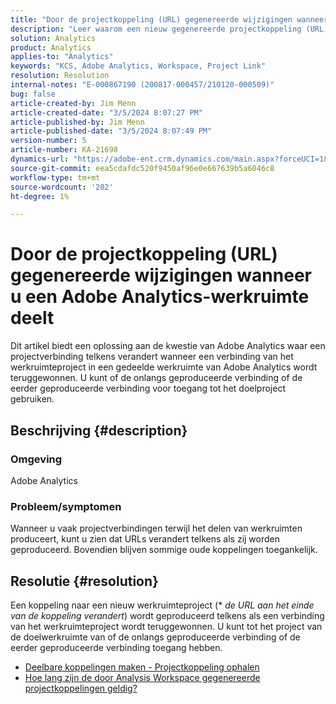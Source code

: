 ```yaml
---
title: "Door de projectkoppeling (URL) gegenereerde wijzigingen wanneer u een Adobe Analytics-werkruimte deelt"
description: "Leer waarom een nieuw gegenereerde projectkoppeling (URL) verandert wanneer u een Adobe Analytics-werkruimte deelt. U kunt de oude koppeling of de nieuwe koppeling gebruiken voor toegang."
solution: Analytics
product: Analytics
applies-to: "Analytics"
keywords: "KCS, Adobe Analytics, Workspace, Project Link"
resolution: Resolution
internal-notes: "E-000867190 (200817-000457/210120-000509)"
bug: false
article-created-by: Jim Menn
article-created-date: "3/5/2024 8:07:27 PM"
article-published-by: Jim Menn
article-published-date: "3/5/2024 8:07:49 PM"
version-number: 5
article-number: KA-21698
dynamics-url: "https://adobe-ent.crm.dynamics.com/main.aspx?forceUCI=1&pagetype=entityrecord&etn=knowledgearticle&id=a1fe9afb-2bdb-ee11-904d-6045bd006268"
source-git-commit: eea5cdafdc520f9450af96e0e667639b5a6046c8
workflow-type: tm+mt
source-wordcount: '202'
ht-degree: 1%

---
```


# Door de projectkoppeling (URL) gegenereerde wijzigingen wanneer u een Adobe Analytics-werkruimte deelt


Dit artikel biedt een oplossing aan de kwestie van Adobe Analytics waar een projectverbinding telkens verandert wanneer een verbinding van het werkruimteproject in een gedeelde werkruimte van Adobe Analytics wordt teruggewonnen. U kunt of de onlangs geproduceerde verbinding of de eerder geproduceerde verbinding voor toegang tot het doelproject gebruiken.

## Beschrijving {#description}


### Omgeving

Adobe Analytics

### Probleem/symptomen

Wanneer u vaak projectverbindingen terwijl het delen van werkruimten produceert, kunt u zien dat URLs verandert telkens als zij worden geproduceerd. Bovendien blijven sommige oude koppelingen toegankelijk.


## Resolutie {#resolution}


Een koppeling naar een nieuw werkruimteproject (\* *de URL aan het einde van de koppeling verandert*) wordt geproduceerd telkens als een verbinding van het werkruimteproject wordt teruggewonnen. U kunt tot het project van de doelwerkruimte van of de onlangs geproduceerde verbinding of de eerder geproduceerde verbinding toegang hebben.

- [Deelbare koppelingen maken - Projectkoppeling ophalen](https://experienceleague.adobe.com/docs/analytics/analyze/analysis-workspace/curate-share/shareable-links.html)
- [Hoe lang zijn de door Analysis Workspace gegenereerde projectkoppelingen geldig?](https://experienceleague.adobe.com/docs/experience-cloud-kcs/kbarticles/KA-21274.html)

